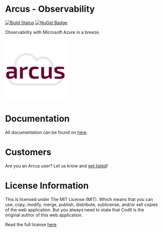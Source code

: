# Arcus - Observability
[![Build Status](https://dev.azure.com/codit/Arcus/_apis/build/status/Commit%20builds/CI%20-%20Arcus.Observability?branchName=master)](https://dev.azure.com/codit/Arcus/_build/latest?definitionId=733&branchName=master)
[![NuGet Badge](https://buildstats.info/nuget/Arcus.Observability.Correlation?includePreReleases=true)](https://www.nuget.org/packages/Arcus.Observability.Correlation/)

Observability with Microsoft Azure in a breeze.

![Arcus](https://raw.githubusercontent.com/arcus-azure/arcus/master/media/arcus.png)

# Documentation
All documentation can be found on [here](https://observability.arcus-azure.net/).

# Customers
Are you an Arcus user? Let us know and [get listed](https://bit.ly/become-a-listed-arcus-user)!

# License Information
This is licensed under The MIT License (MIT). Which means that you can use, copy, modify, merge, publish, distribute, sublicense, and/or sell copies of the web application. But you always need to state that Codit is the original author of this web application.

Read the full license [here](https://github.com/arcus-azure/arcus.observability/blob/master/LICENSE).
